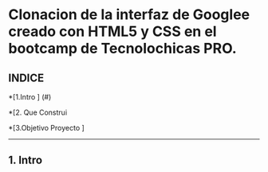 # Clonacion de la interfaz de Googlee creado con HTML5 y CSS en el bootcamp de Tecnolochicas PRO. 

## INDICE 

*[1.Intro ] (#)

*[2. Que Construi  

*[3.Objetivo Proyecto ]

****
## 1. Intro 




